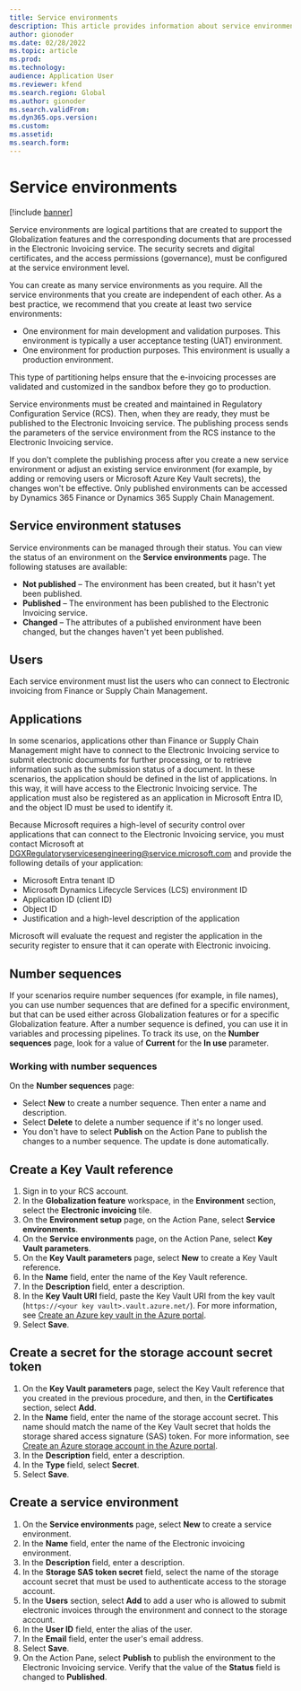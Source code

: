 ```yaml
---
title: Service environments
description: This article provides information about service environments for Electronic invoicing and explains how to set them up.
author: gionoder
ms.date: 02/28/2022
ms.topic: article
ms.prod: 
ms.technology: 
audience: Application User
ms.reviewer: kfend
ms.search.region: Global
ms.author: gionoder
ms.search.validFrom: 
ms.dyn365.ops.version: 
ms.custom: 
ms.assetid: 
ms.search.form: 
---
```


# Service environments

[!include [banner](../../includes/banner.md)]

Service environments are logical partitions that are created to support the Globalization features and the corresponding documents that are processed in the Electronic Invoicing service. The security secrets and digital certificates, and the access permissions (governance), must be configured at the service environment level.

You can create as many service environments as you require. All the service environments that you create are independent of each other. As a best practice, we recommend that you create at least two service environments:

- One environment for main development and validation purposes. This environment is typically a user acceptance testing (UAT) environment.
- One environment for production purposes. This environment is usually a production environment.

This type of partitioning helps ensure that the e-invoicing processes are validated and customized in the sandbox before they go to production.

Service environments must be created and maintained in Regulatory Configuration Service (RCS). Then, when they are ready, they must be published to the Electronic Invoicing service. The publishing process sends the parameters of the service environment from the RCS instance to the Electronic Invoicing service.

If you don't complete the publishing process after you create a new service environment or adjust an existing service environment (for example, by adding or removing users or Microsoft Azure Key Vault secrets), the changes won't be effective. Only published environments can be accessed by Dynamics 365 Finance or Dynamics 365 Supply Chain Management.

## Service environment statuses

Service environments can be managed through their status. You can view the status of an environment on the **Service environments** page. The following statuses are available:

- **Not published** – The environment has been created, but it hasn't yet been published.
- **Published** – The environment has been published to the Electronic Invoicing service.
- **Changed** – The attributes of a published environment have been changed, but the changes haven't yet been published.

## Users

Each service environment must list the users who can connect to Electronic invoicing from Finance or Supply Chain Management.

## Applications

In some scenarios, applications other than Finance or Supply Chain Management might have to connect to the Electronic Invoicing service to submit electronic documents for further processing, or to retrieve information such as the submission status of a document. In these scenarios, the application should be defined in the list of applications. In this way, it will have access to the Electronic Invoicing service. The application must also be registered as an application in Microsoft Entra ID, and the object ID must be used to identify it. 

Because Microsoft requires a high-level of security control over applications that can connect to the Electronic Invoicing service, you must contact Microsoft at <DGXRegulatoryservicesengineering@service.microsoft.com> and provide the following details of your application:

- Microsoft Entra tenant ID
- Microsoft Dynamics Lifecycle Services (LCS) environment ID
- Application ID (client ID)
- Object ID
- Justification and a high-level description of the application

Microsoft will evaluate the request and register the application in the security register to ensure that it can operate with Electronic invoicing.

## Number sequences

If your scenarios require number sequences (for example, in file names), you can use number sequences that are defined for a specific environment, but that can be used either across Globalization features or for a specific Globalization feature. After a number sequence is defined, you can use it in variables and processing pipelines. To track its use, on the **Number sequences** page, look for a value of **Current** for the **In use** parameter.

### Working with number sequences
On the **Number sequences** page: 

- Select **New** to create a number sequence. Then enter a name and description. 
- Select **Delete** to delete a number sequence if it's no longer used.
- You don't have to select **Publish** on the Action Pane to publish the changes to a number sequence. The update is done automatically.

## Create a Key Vault reference

1. Sign in to your RCS account.
2. In the **Globalization feature** workspace, in the **Environment** section, select the **Electronic invoicing** tile.
3. On the **Environment setup** page, on the Action Pane, select **Service environments**.
4. On the **Service environments** page, on the Action Pane, select **Key Vault parameters**.
5. On the **Key Vault parameters** page, select **New** to create a Key Vault reference.
6. In the **Name** field, enter the name of the Key Vault reference.
7. In the **Description** field, enter a description.
8. In the **Key Vault URI** field, paste the Key Vault URI from the key vault (`https://<your key vault>.vault.azure.net/`). For more information, see [Create an Azure key vault in the Azure portal](e-invoicing-create-azure-key-vault-azure-portal.md).
9. Select **Save**.
	
## Create a secret for the storage account secret token

1. On the **Key Vault parameters** page, select the Key Vault reference that you created in the previous procedure, and then, in the **Certificates** section, select **Add**.
2. In the **Name** field, enter the name of the storage account secret. This name should match the name of the Key Vault secret that holds the storage shared access signature (SAS) token. For more information, see [Create an Azure storage account in the Azure portal](e-invoicing-create-azure-storage-account-azure-portal.md). 
3. In the **Description** field, enter a description.
4. In the **Type** field, select **Secret**.
5. Select **Save**.
	
## Create a service environment

1. On the **Service environments** page, select **New** to create a service environment.
2. In the **Name** field, enter the name of the Electronic invoicing environment.
3. In the **Description** field, enter a description.
4. In the **Storage SAS token secret** field, select the name of the storage account secret that must be used to authenticate access to the storage account.
5. In the **Users** section, select **Add** to add a user who is allowed to submit electronic invoices through the environment and connect to the storage account.
6. In the **User ID** field, enter the alias of the user. 
7. In the **Email** field, enter the user's email address.
8. Select **Save**.
9. On the Action Pane, select **Publish** to publish the environment to the Electronic Invoicing service. Verify that the value of the **Status** field is changed to **Published**.